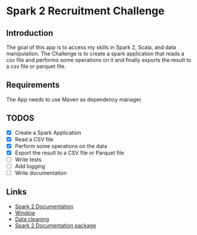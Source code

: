 # Spark 2 Recruitment Challenge

## Introduction

The goal of this app is to access my skills in Spark 2, Scala, and data manipulation.
The Challenge is to create a spark application that reads a csv file and performs some operations on it and 
finally exports the result to a csv file or parquet file.

## Requirements

The App needs to use Maven as dependency manager.

## TODOS

- [x] Create a Spark Application
- [x] Read a CSV file
- [x] Perform some operations on the data
- [x] Export the result to a CSV file or Parquet file
- [ ] Write tests
- [ ] Add logging
- [ ] Write documentation

## Links

- [Spark 2 Documentation](https://spark.apache.org/docs/2.4.5/sql-programming-guide.html)
- [Window](https://sparkbyexamples.com/spark/spark-sql-window-functions/#ranking-functions)
- [Data cleaning](https://louisazhou.gitbook.io/notes/spark/data-cleaning-with-apache-spark)
- [Spark 2 Documentation package](https://spark.apache.org/docs/2.4.5/api/scala/index.html#org.apache.spark.package)
